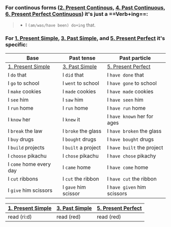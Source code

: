 ### For continous forms ([2. Present Continous](../Tenses/2.%20Present%20Continous.md), [4. Past Continuous](../Tenses/4.%20Past%20Continuous.md), [6. Present Perfect Continuous](../Tenses/6.%20Present%20Perfect%20Continuous.md)) it's just a ==Verb+ing==:	

> - I `(am/was/have been) do+ing` that.

### For [1. Present Simple](../Tenses/1.%20Present%20Simple.md), [3. Past Simple](../Tenses/3.%20Past%20Simple.md), and [5. Present Perfect](../Tenses/5.%20Present%20Perfect.md) it's specific:

| **Base** | **Past tense** | **Past particle** |
| - | - | - |
| [1. Present Simple](../Tenses/1.%20Present%20Simple.md) | [3. Past Simple](../Tenses/3.%20Past%20Simple.md) | [5. Present Perfect](../Tenses/5.%20Present%20Perfect.md) |
| I `do` that | I `did` that | I `have done` that |
| I `go` to school | I `went` to school | I `have gone` to school |
| I `make` cookies | I `made` cookies | I `have made` cookies |
| I `see` him | I `saw` him | I `have seen` him | 
| I `run` home | I `run` home | I `have run` home |
| I `know` her | I `knew` it | I `have known` her for ages |
| I `break` the law | I `broke` the glass | I `have broken` the glass |
| I `buy` drugs | I `bought` drugs | I `have bought` drugs |
| I `build` projects | I `built` a project | I `have built` the project |
| I `choose` pikachu | I `chose` pikachu | I `have chose` pikachy |
| I `come` home every day | I `came` home | I `have come` home |
| I `cut` ribbons | I `cut` the ribbon | I `have cut` the ribbon |
| I `give` him scissors | I `gave` him scissor | I `have given` him scissors |

| [1. Present Simple](../Tenses/1.%20Present%20Simple.md) | [3. Past Simple](../Tenses/3.%20Past%20Simple.md) | [5. Present Perfect](../Tenses/5.%20Present%20Perfect.md) |
|-|-|-|
| read (ri:d) | read (red) | read (red) |
